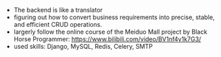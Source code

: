 - The backend is like a translator
- figuring out how to convert business requirements into precise, stable, and efficient CRUD operations.
- largerly follow the online course of the Meiduo Mall project by Black Horse Programmer: https://www.bilibili.com/video/BV1nf4y1k7G3/
- used skills: Django, MySQL, Redis, Celery, SMTP
